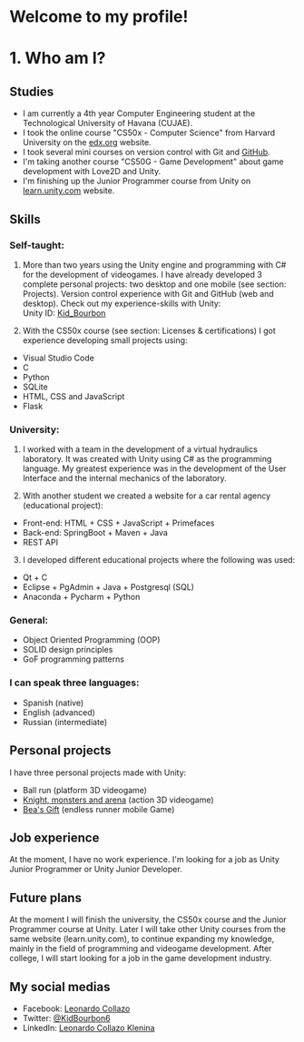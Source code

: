 # Welcome to my profile!

# 1. Who am I?
## Studies
- I am currently a 4th year Computer Engineering student at the Technological University of Havana (CUJAE).
- I took the online course "CS50x - Computer Science" from Harvard University on the [edx.org](https://www.edx.org) website.
- I took several mini courses on version control with Git and [GitHub](https://skills.github.com).
- I'm taking another course "CS50G - Game Development" about game development with Love2D and Unity.
- I'm finishing up the Junior Programmer course from Unity on [learn.unity.com](https://learn.unity.com) website.

## Skills
### Self-taught:

1. More than two years using the Unity engine and programming with C# for the development of videogames. I have already developed 3 complete personal projects: two desktop and one mobile (see section: Projects). Version control experience with Git and GitHub (web and desktop). Check out my experience-skills with Unity:</br>
Unity ID: [Kid_Bourbon](https://learn.unity.com/u/5fcac86aedbc2a0020b1f7a6?tab=profile)

2. With the CS50x course (see section: Licenses & certifications) I got experience developing small projects using:
- Visual Studio Code
- C
- Python
- SQLite
- HTML, CSS and JavaScript
- Flask

### University:

1. I worked with a team in the development of a virtual hydraulics laboratory. It was created with Unity using C# as the programming language. My greatest experience was in the development of the User Interface and the internal mechanics of the laboratory.

2. With another student we created a website for a car rental agency (educational project):
- Front-end: HTML + CSS + JavaScript + Primefaces
- Back-end: SpringBoot + Maven + Java
- REST API

3. I developed different educational projects where the following was used:
- Qt + C
- Eclipse + PgAdmin + Java + Postgresql (SQL)
- Anaconda + Pycharm + Python

### General:
- Object Oriented Programming (OOP)
- SOLID design principles
- GoF programming patterns

### I can speak three languages:
- Spanish (native)
- English (advanced)
- Russian (intermediate)

## Personal projects
I have three personal projects made with Unity:
- Ball run (platform 3D videogame)
- [Knight, monsters and arena](https://github.com/KidBourbon/knight-monsters-arena) (action 3D videogame)
- [Bea's Gift](https://github.com/KidBourbon/bea-gift) (endless runner mobile Game)

## Job experience
At the moment, I have no work experience. I'm looking for a job as Unity Junior Programmer or Unity Junior Developer.

## Future plans
At the moment I will finish the university, the CS50x course and the Junior Programmer course at Unity. Later I will take other Unity courses from the same website (learn.unity.com), to continue expanding my knowledge, mainly in the field of programming and videogame development. After college, I will start looking for a job in the game development industry.

## My social medias
- Facebook: [Leonardo Collazo](https://www.facebook.com/leonardo.collazo.klenina)
- Twitter: [@KidBourbon6](https://twitter.com/KidBourbon6)
- LinkedIn: [Leonardo Collazo Klenina](https://www.linkedin.com/in/leonardo-collazo-klenina)

